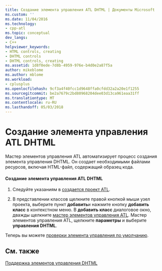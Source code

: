 ```yaml
---
title: Создание элемента управления ATL DHTML | Документы Microsoft
ms.custom: ''
ms.date: 11/04/2016
ms.technology:
- cpp-atl
ms.topic: conceptual
dev_langs:
- C++
helpviewer_keywords:
- HTML controls, creating
- DHTML controls
- DHTML controls, creating
ms.assetid: 1d8f0ede-7d8b-4959-976e-b4d0e2a87f5a
author: mikeblome
ms.author: mblome
ms.workload:
- cplusplus
ms.openlocfilehash: 9cf3a4f40fcc1d9648ffa0cfdd32a2a20e1f1255
ms.sourcegitcommit: be2a7679c2bd80968204dee03d13ca961eaa31ff
ms.translationtype: MT
ms.contentlocale: ru-RU
ms.lasthandoff: 05/03/2018
---
```

# <a name="creating-an-atl-dhtml-control"></a>Создание элемента управления ATL DHTML
Мастер элементов управления ATL автоматизирует процесс создания элемента управления DHTML. Он создает необходимыми файлами ресурсов, включая HTML-файл, содержащий образец кода.  
  
#### <a name="to-create-an-atl-dhtml-control"></a>Создание элемента управления ATL DHTML  
  
1.  Следуйте указаниям в [создается проект ATL](../atl/reference/creating-an-atl-project.md).  
  
2.  В представлении классов щелкните правой кнопкой мыши узел проекта, выберите пункт **добавить**и нажмите кнопку **добавить класс** в контекстном меню. В **добавить класс** диалоговое окно, дважды щелкните [мастер элементов управления ATL](../atl/reference/atl-control-wizard.md). Мастер элементов управления ATL, щелкните **параметры** и выберите **управления DHTML**.  
  
 Теперь вы можете [проверки элемента управления по умолчанию](../atl/testing-the-atl-dhtml-control.md).  
  
## <a name="see-also"></a>См. также  
 [Поддержка элементов управления DHTML](../atl/atl-support-for-dhtml-controls.md)

